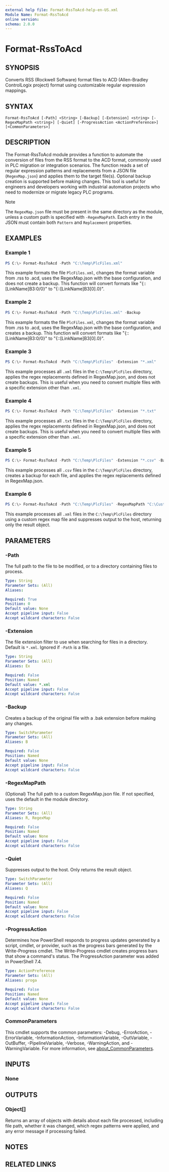 ```yaml
---
external help file: Format-RssToAcd-help-en-US.xml
Module Name: Format-RssToAcd
online version:
schema: 2.0.0
---
```


# Format-RssToAcd

## SYNOPSIS

Converts RSS (Rockwell Software) format files to ACD (Allen-Bradley ControlLogix project) format using customizable regular expression mappings.

## SYNTAX

```
Format-RssToAcd [-Path] <String> [-Backup] [-Extension] <string> [-RegexMapPath <string>] [-Quiet] [-ProgressAction <ActionPreference>] [<CommonParameters>]
```

## DESCRIPTION

The Format-RssToAcd module provides a function to automate the conversion of files from the RSS format to the ACD format, commonly used in PLC migration or integration scenarios. The function reads a set of regular expression patterns and replacements from a JSON file (`RegexMap.json`) and applies them to the target file(s). Optional backup creation is supported before making changes. This tool is useful for engineers and developers working with industrial automation projects who need to modernize or migrate legacy PLC programs.

> [!NOTE]
> The `RegexMap.json` file must be present in the same directory as the module, unless a custom path is specified with `-RegexMapPath`. Each entry in the JSON must contain both `Pattern` and `Replacement` properties.

## EXAMPLES

### Example 1

```powershell
PS C:\> Format-RssToAcd -Path "C:\Temp\PlcFiles.xml"
```

This example formats the file `PlcFiles.xml`, changes the format variable from .rss to .acd, uses the RegexMap.json with the base configuration, and does not create a backup. This function will convert formats like "{::[LinkName]B3:0/0}" to "{::[LinkName]B3[0].0}".

### Example 2

```powershell
PS C:\> Format-RssToAcd -Path "C:\Temp\PlcFiles.xml" -Backup
```

This example formats the file `PlcFiles.xml`, changes the format variable from .rss to .acd, uses the RegexMap.json with the base configuration, and creates a backup. This function will convert formats like "{::[LinkName]B3:0/0}" to "{::[LinkName]B3[0].0}".

### Example 3

```powershell
PS C:\> Format-RssToAcd -Path "C:\Temp\PlcFiles" -Extension "*.xml"
```

This example processes all `.xml` files in the `C:\Temp\PlcFiles` directory, applies the regex replacements defined in RegexMap.json, and does not create backups. This is useful when you need to convert multiple files with a specific extension other than `.xml`.

### Example 4

```powershell
PS C:\> Format-RssToAcd -Path "C:\Temp\PlcFiles" -Extension "*.txt"
```

This example processes all `.txt` files in the `C:\Temp\PlcFiles` directory, applies the regex replacements defined in RegexMap.json, and does not create backups. This is useful when you need to convert multiple files with a specific extension other than `.xml`.

### Example 5

```powershell
PS C:\> Format-RssToAcd -Path "C:\Temp\PlcFiles" -Extension "*.csv" -Backup
```

This example processes all `.csv` files in the `C:\Temp\PlcFiles` directory, creates a backup for each file, and applies the regex replacements defined in RegexMap.json.

### Example 6

```powershell
PS C:\> Format-RssToAcd -Path "C:\Temp\PlcFiles" -RegexMapPath "C:\Custom\RegexMap.json" -Quiet
```

This example processes all `.xml` files in the `C:\Temp\PlcFiles` directory using a custom regex map file and suppresses output to the host, returning only the result object.

## PARAMETERS

### -Path

The full path to the file to be modified, or to a directory containing files to process.

```yaml
Type: String
Parameter Sets: (All)
Aliases:

Required: True
Position: 0
Default value: None
Accept pipeline input: False
Accept wildcard characters: False
```

### -Extension

The file extension filter to use when searching for files in a directory. Default is `*.xml`. Ignored if `-Path` is a file.

```yaml
Type: String
Parameter Sets: (All)
Aliases: Ex

Required: False
Position: Named
Default value: *.xml
Accept pipeline input: False
Accept wildcard characters: False
```

### -Backup

Creates a backup of the original file with a .bak extension before making any changes.

```yaml
Type: SwitchParameter
Parameter Sets: (All)
Aliases: B

Required: False
Position: Named
Default value: None
Accept pipeline input: False
Accept wildcard characters: False
```

### -RegexMapPath

(Optional) The full path to a custom RegexMap.json file. If not specified, uses the default in the module directory.

```yaml
Type: String
Parameter Sets: (All)
Aliases: R, RegexMap

Required: False
Position: Named
Default value: None
Accept pipeline input: False
Accept wildcard characters: False
```

### -Quiet

Suppresses output to the host. Only returns the result object.

```yaml
Type: SwitchParameter
Parameter Sets: (All)
Aliases: Q

Required: False
Position: Named
Default value: None
Accept pipeline input: False
Accept wildcard characters: False
```

### -ProgressAction

Determines how PowerShell responds to progress updates generated by a script, cmdlet, or provider, such as the progress bars generated by the Write-Progress cmdlet. The Write-Progress cmdlet creates progress bars that show a command's status. The ProgressAction parameter was added in PowerShell 7.4.

```yaml
Type: ActionPreference
Parameter Sets: (All)
Aliases: proga

Required: False
Position: Named
Default value: None
Accept pipeline input: False
Accept wildcard characters: False
```

### CommonParameters

This cmdlet supports the common parameters: -Debug, -ErrorAction, -ErrorVariable, -InformationAction, -InformationVariable, -OutVariable, -OutBuffer, -PipelineVariable, -Verbose, -WarningAction, and -WarningVariable. For more information, see [about_CommonParameters](http://go.microsoft.com/fwlink/?LinkID=113216).

## INPUTS

### None

## OUTPUTS

### Object[]

Returns an array of objects with details about each file processed, including file path, whether it was changed, which regex patterns were applied, and any error message if processing failed.

## NOTES

## RELATED LINKS
